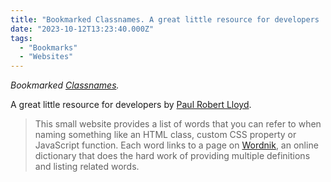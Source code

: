 ```yaml
---
title: "Bookmarked Classnames. A great little resource for developers ..."
date: "2023-10-12T13:23:40.000Z"
tags: 
  - "Bookmarks"
  - "Websites"
---
```


_Bookmarked [Classnames](https://classnames.paulrobertlloyd.com/)._

A great little resource for developers by [Paul Robert Lloyd](https://paulrobertlloyd.com/).

> This small website provides a list of words that you can refer to when naming something like an HTML class, custom CSS property or JavaScript function. Each word links to a page on [Wordnik](https://www.wordnik.com), an online dictionary that does the hard work of providing multiple definitions and listing related words.
